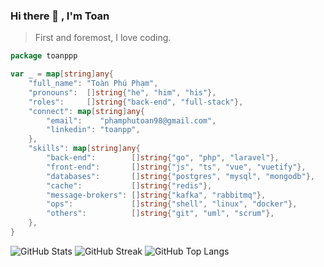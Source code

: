 ### Hi there 👋 , I'm Toan

> First and foremost, I love coding.

```go
package toanppp

var _ = map[string]any{
	"full_name": "Toàn Phú Phạm",
	"pronouns":  []string{"he", "him", "his"},
	"roles":     []string{"back-end", "full-stack"},
	"connect": map[string]any{
		"email":    "phamphutoan98@gmail.com",
		"linkedin": "toanpp",
	},
	"skills": map[string]any{
		"back-end":        []string{"go", "php", "laravel"},
		"front-end":       []string{"js", "ts", "vue", "vuetify"},
		"databases":       []string{"postgres", "mysql", "mongodb"},
		"cache":           []string{"redis"},
		"message-brokers": []string{"kafka", "rabbitmq"},
		"ops":             []string{"shell", "linux", "docker"},
		"others":          []string{"git", "uml", "scrum"},
	},
}
```

![GitHub Stats](https://github-readme-stats.vercel.app/api?username=toanppp&show_icons=true&locale=en) ![GitHub Streak](https://github-readme-streak-stats.herokuapp.com/?user=toanppp&) ![GitHub Top Langs](https://github-readme-stats.vercel.app/api/top-langs?username=toanppp&show_icons=true&locale=en&layout=compact) 
